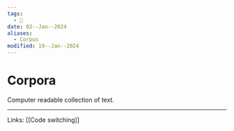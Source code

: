 ```yaml
---
tags:
  - 🌱
date: 02--Jan--2024
aliases:
  - Corpus
modified: 19--Jan--2024
---
```

# Corpora
Computer readable collection of text.

---
Links: [[Code switching]]
